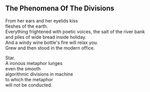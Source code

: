 The Phenomena Of The Divisions
------------------------------
From her ears and her eyelids kiss  
fleshes of the earth.  
Everything frightened with poetic voices, the salt of the river bank  
and piles of wide bread inside holiday.  
And a windy wine bottle's fire will relax you.  
Grew and then stood in the modern office.  
  
Star.  
A ironous metaphor lunges  
even the smooth  
algorithmic divisions in machine  
to which the metaphor  
will not be conducted.  
